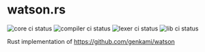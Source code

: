 # watson.rs
![core ci status](https://github.com/Tobiky/watson.rs/workflows/watson.rs%20core/badge.svg)
![compiler ci status](https://github.com/Tobiky/watson.rs/workflows/watson.rs%20compiler/badge.svg)
![lexer ci status](https://github.com/Tobiky/watson.rs/workflows/watson.rs%20lexer/badge.svg)
![lib ci status](https://github.com/Tobiky/watson.rs/workflows/watson.rs/badge.svg)


Rust implementation of https://github.com/genkami/watson
